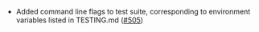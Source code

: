 * Added command line flags to test suite, corresponding to environment variables listed in TESTING.md ([#505](https://github.com/terraform-providers/terraform-provider-vcd/issues/505))
